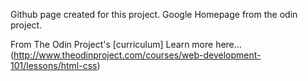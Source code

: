 Github page created for this project.
Google Homepage from the odin project.

From The Odin Project's [curriculum]
Learn more here...
(http://www.theodinproject.com/courses/web-development-101/lessons/html-css)
